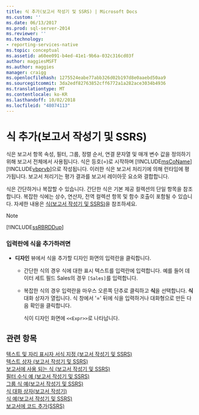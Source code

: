 ```yaml
---
title: 식 추가(보고서 작성기 및 SSRS) | Microsoft Docs
ms.custom: ''
ms.date: 06/13/2017
ms.prod: sql-server-2014
ms.reviewer: ''
ms.technology:
- reporting-services-native
ms.topic: conceptual
ms.assetid: a60ee091-b4ed-41e1-9b6a-032c316cd03f
author: maggiesMSFT
ms.author: maggies
manager: craigg
ms.openlocfilehash: 1275524eabe77abb326d02b197d8e0aaebd50aa9
ms.sourcegitcommit: 3da2edf82763852cff6772a1a282ace3034b4936
ms.translationtype: MT
ms.contentlocale: ko-KR
ms.lasthandoff: 10/02/2018
ms.locfileid: "48074113"
---
```

# <a name="add-an-expression-report-builder-and-ssrs"></a>식 추가(보고서 작성기 및 SSRS)
  식은 보고서 항목 속성, 필터, 그룹, 정렬 순서, 연결 문자열 및 매개 변수 값을 정의하기 위해 보고서 전체에서 사용됩니다. 식은 등호(=)로 시작하며 [!INCLUDE[msCoName](../../includes/msconame-md.md)] [!INCLUDE[vbprvb](../../includes/vbprvb-md.md)]으로 작성됩니다. 이러한 식은 보고서 처리기에 의해 런타임에 평가됩니다. 보고서 처리기는 평가 결과를 보고서 레이아웃 요소와 결합합니다.  
  
 식은 간단하거나 복잡할 수 있습니다. 간단한 식은 기본 제공 컬렉션의 단일 항목을 참조합니다. 복잡한 식에는 상수, 연산자, 전역 컬렉션 항목 및 함수 호출이 포함될 수 있습니다. 자세한 내용은 [식&#40;보고서 작성기 및 SSRS&#41;](expressions-report-builder-and-ssrs.md)을 참조하세요.  
  
> [!NOTE]  
>  [!INCLUDE[ssRBRDDup](../../includes/ssrbrddup-md.md)]  
  
### <a name="to-add-an-expression-to-a-text-box"></a>입력란에 식을 추가하려면  
  
-   **디자인** 뷰에서 식을 추가할 디자인 화면의 입력란을 클릭합니다.  
  
    -   간단한 식의 경우 식에 대한 표시 텍스트를 입력란에 입력합니다. 예를 들어 데이터 세트 필드 Sales의 경우 `[Sales]`를 입력합니다.  
  
    -   복잡한 식의 경우 입력란을 마우스 오른쪽 단추로 클릭하고 **식**을 선택합니다. **식** 대화 상자가 열립니다. 식 창에서 '=' 뒤에 식을 입력하거나 대화형으로 만든 다음 확인을 클릭합니다.  
  
         식이 디자인 화면에 `<<Expr>>`로 나타납니다.  
  
## <a name="see-also"></a>관련 항목  
 [텍스트 및 자리 표시자 서식 지정 &#40;보고서 작성기 및 SSRS&#41;](formatting-text-and-placeholders-report-builder-and-ssrs.md)   
 [텍스트 상자 &#40;보고서 작성기 및 SSRS&#41;](text-boxes-report-builder-and-ssrs.md)   
 [보고서에 사용 되는 식 &#40;보고서 작성기 및 SSRS&#41;](expression-uses-in-reports-report-builder-and-ssrs.md)   
 [필터 수식 예 &#40;보고서 작성기 및 SSRS&#41;](filter-equation-examples-report-builder-and-ssrs.md)   
 [그룹 식 예&#40;보고서 작성기 및 SSRS&#41;](expression-examples-report-builder-and-ssrs.md)   
 [식 대화 상자&#40;보고서 작성기&#41;](../expression-dialog-box-report-builder.md)   
 [식 예&#40;보고서 작성기 및 SSRS&#41;](expression-examples-report-builder-and-ssrs.md)   
 [보고서에 코드 추가&#40;SSRS&#41;](add-code-to-a-report-ssrs.md)  
  
  
